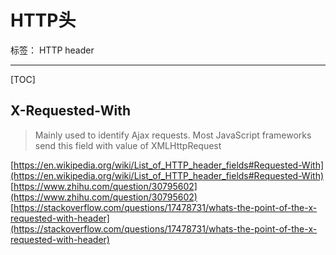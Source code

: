 ﻿# HTTP头

标签： HTTP header

---

[TOC]
## X-Requested-With
> Mainly used to identify Ajax requests. Most JavaScript frameworks send this field with value of XMLHttpRequest

[https://en.wikipedia.org/wiki/List_of_HTTP_header_fields#Requested-With](https://en.wikipedia.org/wiki/List_of_HTTP_header_fields#Requested-With)
[https://www.zhihu.com/question/30795602](https://www.zhihu.com/question/30795602)
[https://stackoverflow.com/questions/17478731/whats-the-point-of-the-x-requested-with-header](https://stackoverflow.com/questions/17478731/whats-the-point-of-the-x-requested-with-header)




